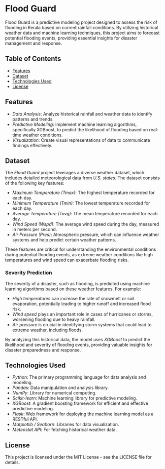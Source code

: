 # Flood Guard

Flood Guard is a predictive modeling project designed to assess the risk of flooding in Kerala based on current rainfall conditions. By utilizing historical weather data and machine learning techniques, this project aims to forecast potential flooding events, providing essential insights for disaster management and response.

## Table of Contents
- [Features](#features)
- [Dataset](#dataset)
- [Technologies Used](#technologies-used)
- [License](#license)

## Features
- *Data Analysis*: Analyze historical rainfall and weather data to identify patterns and trends.
- *Predictive Modeling*: Implement machine learning algorithms, specifically XGBoost, to predict the likelihood of flooding based on real-time weather conditions.
- *Visualization*: Create visual representations of data to communicate findings effectively.

## Dataset

The *Flood Guard* project leverages a diverse weather dataset, which includes detailed meteorological data from *U.S. states*. The dataset consists of the following key features:

- *Maximum Temperature (Tmax)*: The highest temperature recorded for each day.
- *Minimum Temperature (Tmin)*: The lowest temperature recorded for each day.
- *Average Temperature (Tavg)*: The mean temperature recorded for each day.
- *Wind Speed (Wspd)*: The average wind speed during the day, measured in meters per second.
- *Air Pressure (Pres)*: Atmospheric pressure, which can influence weather systems and help predict certain weather patterns.

These features are critical for understanding the environmental conditions during potential flooding events, as extreme weather conditions like high temperatures and wind speed can exacerbate flooding risks.

### Severity Prediction

The severity of a disaster, such as flooding, is predicted using machine learning algorithms based on these weather features. For example:

- *High temperatures* can increase the rate of snowmelt or soil evaporation, potentially leading to higher runoff and increased flood risk.
- *Wind speed* plays an important role in cases of hurricanes or storms, worsening flooding due to heavy rainfall.
- *Air pressure* is crucial in identifying storm systems that could lead to extreme weather, including floods.

By analyzing this historical data, the model uses *XGBoost* to predict the likelihood and severity of flooding events, providing valuable insights for disaster preparedness and response.

## Technologies Used
- *Python*: The primary programming language for data analysis and modeling.
- *Pandas*: Data manipulation and analysis library.
- *NumPy*: Library for numerical computing.
- *Scikit-learn*: Machine learning library for predictive modeling.
- *XGBoost*: A gradient boosting framework for efficient and effective predictive modeling.
- *Flask*: Web framework for deploying the machine learning model as a RESTful API.
- *Matplotlib / Seaborn*: Libraries for data visualization.
- *Meteostat API*: For fetching historical weather data.

## License
This project is licensed under the MIT License - see the LICENSE file for details.
